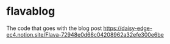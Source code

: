 # flavablog
The code that goes with the blog post https://daisy-edge-ec4.notion.site/Flava-72948e0d66c04208962a32efe300e6be
